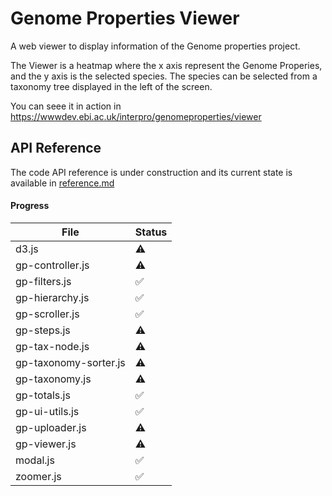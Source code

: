 # Genome Properties Viewer

A web viewer to display information of the Genome properties project.

The Viewer is a heatmap where the x axis represent the Genome Properies, and the y axis is the selected species.
The species can be selected from a taxonomy tree displayed in the left of the screen.

You can seee it in action in https://wwwdev.ebi.ac.uk/interpro/genomeproperties/viewer

## API Reference

The code API reference is under construction and its current state is available in [reference.md](./reference.md)

#### Progress

| File                  | Status |
| --------------------- | ------ |
| d3.js                 | ⚠      |
| gp-controller.js      | ⚠️     |
| gp-filters.js         | ✅     |
| gp-hierarchy.js       | ✅     |
| gp-scroller.js        | ✅     |
| gp-steps.js           | ⚠️     |
| gp-tax-node.js        | ⚠️     |
| gp-taxonomy-sorter.js | ⚠️     |
| gp-taxonomy.js        | ⚠️     |
| gp-totals.js          | ✅     |
| gp-ui-utils.js        | ✅     |
| gp-uploader.js        | ⚠️     |
| gp-viewer.js          | ⚠️     |
| modal.js              | ✅     |
| zoomer.js             | ✅     |
